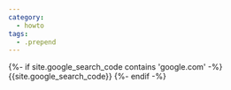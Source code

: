 ```yaml
---
category:
  - howto
tags:
  - .prepend
---
```


{%- if site.google_search_code contains 'google.com' -%}
{{site.google_search_code}}
{%- endif -%}
